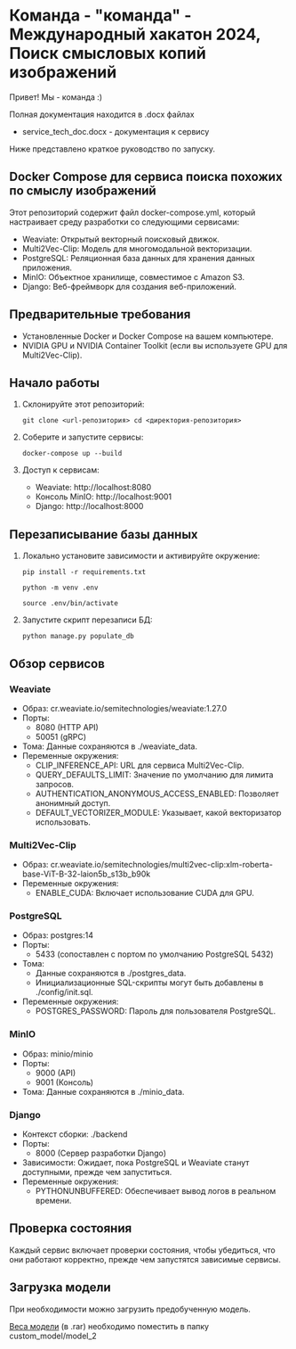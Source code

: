 # Команда - "команда" - Международный хакатон 2024, Поиск смысловых копий изображений 
Привет! Мы - команда :)

Полная документация находится в .docx файлах
- service_tech_doc.docx - документация к сервису
  
Ниже представлено краткое руководство по запуску.

## Docker Compose для сервиса поиска похожих по смыслу изображений 

Этот репозиторий содержит файл docker-compose.yml, который настраивает среду разработки со следующими сервисами:

- Weaviate: Открытый векторный поисковый движок.
- Multi2Vec-Clip: Модель для многомодальной векторизации.
- PostgreSQL: Реляционная база данных для хранения данных приложения.
- MinIO: Объектное хранилище, совместимое с Amazon S3.
- Django: Веб-фреймворк для создания веб-приложений.

## Предварительные требования

- Установленные Docker и Docker Compose на вашем компьютере.
- NVIDIA GPU и NVIDIA Container Toolkit (если вы используете GPU для Multi2Vec-Clip).

## Начало работы

1. Склонируйте этот репозиторий:

   
   `git clone <url-репозитория>
   cd <директория-репозитория>`
   

2. Соберите и запустите сервисы:

   
   `docker-compose up --build`
   

3. Доступ к сервисам:
   - Weaviate: http://localhost:8080
   - Консоль MinIO: http://localhost:9001
   - Django: http://localhost:8000
   
   
## Перезаписывание базы данных
 1. Локально установите зависимости и активируйте окружение:


      `pip install -r requirements.txt`
      
      `python -m venv .env`
      
      `source .env/bin/activate`

 
 3. Запустите скрипт перезаписи БД:


    `python manage.py populate_db`


## Обзор сервисов

### Weaviate

- Образ: cr.weaviate.io/semitechnologies/weaviate:1.27.0
- Порты: 
  - 8080 (HTTP API)
  - 50051 (gRPC)
- Тома: Данные сохраняются в ./weaviate_data.
- Переменные окружения:
  - CLIP_INFERENCE_API: URL для сервиса Multi2Vec-Clip.
  - QUERY_DEFAULTS_LIMIT: Значение по умолчанию для лимита запросов.
  - AUTHENTICATION_ANONYMOUS_ACCESS_ENABLED: Позволяет анонимный доступ.
  - DEFAULT_VECTORIZER_MODULE: Указывает, какой векторизатор использовать.

### Multi2Vec-Clip

- Образ: cr.weaviate.io/semitechnologies/multi2vec-clip:xlm-roberta-base-ViT-B-32-laion5b_s13b_b90k
- Переменные окружения:
  - ENABLE_CUDA: Включает использование CUDA для GPU.
  
### PostgreSQL

- Образ: postgres:14
- Порты: 
  - 5433 (сопоставлен с портом по умолчанию PostgreSQL 5432)
- Тома: 
  - Данные сохраняются в ./postgres_data.
  - Инициализационные SQL-скрипты могут быть добавлены в ./config/init.sql.
- Переменные окружения:
  - POSTGRES_PASSWORD: Пароль для пользователя PostgreSQL.

### MinIO

- Образ: minio/minio
- Порты: 
  - 9000 (API)
  - 9001 (Консоль)
- Тома: Данные сохраняются в ./minio_data.

### Django

- Контекст сборки: ./backend
- Порты: 
  - 8000 (Сервер разработки Django)
- Зависимости: Ожидает, пока PostgreSQL и Weaviate станут доступными, прежде чем запуститься.
- Переменные окружения:
  - PYTHONUNBUFFERED: Обеспечивает вывод логов в реальном времени.

## Проверка состояния

Каждый сервис включает проверки состояния, чтобы убедиться, что они работают корректно, прежде чем запустятся зависимые сервисы.

## Загрузка модели

При необходимости можно загрузить предобученную модель.

[Веса модели](https://drive.google.com/file/d/1JRTiMslJne3vpzLdXQ31Z0vgBNhRfaNC/view?usp=sharing) (в .rar) необходимо поместить в папку custom_model/model_2

